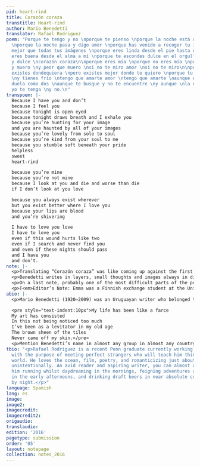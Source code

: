 ```yaml
---
pid: heart-rind
title: Corazón coraza
transtitle: Heart-rind
author: Mario Benedetti
translator: Rafael Rodriguez
poem: "Porque te tengo y no \nporque te pienso \nporque la noche está de ojos abiertos
  \nporque la noche pasa y digo amor \nporque has venido a recoger tu imagen \ny eres
  mejor que todas tus imágenes \nporque eres linda desde el pie hasta el alma \nporque
  eres buena desde el alma a mí \nporque te escondes dulce en el orgullo \npequeña
  y dulce \ncorazón coraza\n\nporque eres mía \nporque no eres mía \nporque te miro
  y muero \ny peor que muero \nsi no te miro amor \nsi no te miro\n\nporque tú siempre
  existes dondequiera \npero existes mejor donde te quiero \nporque tu boca es sangre
  \ny tienes frío \ntengo que amarte amor \ntengo que amarte \naunque esta herida
  duela como dos \naunque te busque y no te encuentre \ny aunque \nla noche pase y
  yo te tenga \ny no.\n"
transpoem: |-
  Because I have you and don’t
  because I feel you
  because tonight is open eyed
  because tonight draws breath and I exhale you
  because you’re hunting for your image
  and you are haunted by all of your images
  because you’re lovely from sole to soul
  because you’re kind from your soul to me
  because you stumble soft beneath your pride
  helpless
  sweet
  heart-rind

  because you’re mine
  because you’re not mine
  because I look at you and die and worse than die
  if I don’t look at you love

  because you always exist wherever
  but you exist better where I love you
  because your lips are blood
  and you’re shivering

  I have to love you love
  I have to love you
  even if this wound hurts like two
  even if I search and never find you
  and even if these nights should pass
  and I have you
  and don’t.
note: |-
  <p>Translating “Corazón coraza” was like coming up against the first experience of a feeling that I have sought and reveled in many times hence. It was one of the first poems I ever recall reading, probably the first one I took seriously. I remember feeling it was a very inviting read, since not only does it take, in my opinion, a very positive stand on its subject matter, but more importantly, it features a great example of Benedetti’s trademark simplicity and wordplay, which my thirteen-or-so-years-old self must have thought both invitingly clever and useful to canalize my feelings (I’m sure Benedetti was also a romantic at thirteen).</p>
  <p>Benedetti writes in layers, small thoughts and images always in dialogue, usually in one direction, one with the next. The bridge of communication between these layers is where the main idea nurtures and develops. At the end of the poem, you get a feeling that the message is like a staircase of bridges, invisible climbing (or descending) steps found between each visible line. He may start from the outside and make his way in, or he may start with the source and finish almost as a spectator to his own craft. To offer just one example of this in “Corazón coraza,” we may note how he sets his tone with the first lines “porque te tengo y no / porque te pienso” (“because I have you and don’t / because I feel you”), and then, like layers, he uses a simple image to add depth in the succeeding lines: “porque la noche está de ojos abiertos / porque la noche pasa y digo amor” (literal translation: “because night is open-eyed / because night passes and I say love”). Clearly, a literal translation doesn’t fully evoke the original image, especially because “love” and <em>amor</em> have a <em>OneHundred Years of Solitude</em>–worthy gap of history and meaning between them, to say the least, as far as Benedetti is concerned. It certainly felt incomplete, but it wasn’t until I had finished translating everything that I was able to notice this. My point here is that it was very hard for me to write the translation the way that Benedetti wrote the original (with the one-directional layers and the overall metaphor that builds in between), so instead, I chose to make it more explicit, such as “because the night draws breath and I exhale you,” which is an idea you only fully acquire in the original when you get to the very end of the poem, “y aunque / la noche pase y yo te tenga / y no,” and are able to fully comprehend the metaphorical and sensorial meanings of “night” as Benedetti intended them.</p>
  <p>On a last note, probably one of the most difficult parts of the process was coming up with a decent title. <em>Coraza</em> is very loose to translate, and is just a very transmutable and widely metaphorized word in Spanish. It also sounds very un-poetic in English. Some very poor examples I went through: “heart-cuirass, “Heart-bark,” “Heart-armor,” “Paper-heart” (I was desperate at this point), and a couple more not even worth mentioning. Then the ingenious Emma Hirvisalo came up with “Rind-heart,” (Rind! Amazing!), which I modified to “Heart-rind” to adjust for rhythm. I can’t even describe the perfect puzzle-fit giddiness I felt at that point. So thanks again, Emma, wherever you currently find yourself in your perfect eureka word pitch translation crusade.</p>
  <p>[<em>Editor’s Note: Emma was a Finnish exchange student at the University of Pennsylvania. She and Rafa took a translation course together.</em>]</p>
abio: |-
  <p>Mario Benedetti (1920–2009) was an Uruguayan writer who belonged to the “Generación del 45” (Generation of ’45), known for its close ties to political rife and rising modernist ideas and innovative writing structures. He was a city poet, and his love and concern for Montevideo is found all throughout the colloquial-style dialogues he crafted and recreated in both his novels and his poems. His pen is subtle and simple, and in many ways he is almost the perfect supporting actor to the themes and personas he wrote about or fictionalized, a quality that perhaps stemmed from his equally passive manner of approaching arguably volatile themes such as political protest, social injustice, and repressed love. He is not very well-known in the English-speaking world, an observation that begs further inquiry as it is inversely proportional to his influence in Latin America with respect to other Hispanic poets that have been much more widely translated. His last poem, which he dictated to his secretary in his deathbed, might evoke a similar idea:</p>

  <pre style="text-indent:10px">My life has been like a farce
  My art has consisted
  In this not being noticed too much
  I’ve been as a levitator in my old age
  The brown sheen of the tiles
  Never came off my skin.</pre>
  <p>Mention Benedetti’s name in almost any group in almost any country in Latin America, and a collective cry of delight will ring out. He seems to be able to embody all of the voices whose stories he tells with a deep respect and humility.</p>
tbio: "<p>Rafael Rodriguez is a recent Penn graduate currently working at a cafe library
  with the purpose of meeting perfect strangers who will teach him things about the
  world. He loves the ocean, film, poetry, and romanticizing just about everything
  unintentionally. An avid reader and aspiring writer, you can almost always find
  him running whilst daydreaming in the mornings, feigning adventures and escapades
  in the early afternoons, and drinking draft beers in near absolute concentration
  by night.</p>"
language: Spanish
lang: es
image:
image2:
imagecredit:
imagecredit2:
origaudio:
translaudio:
edition: '2016'
pagetype: submission
order: '05'
layout: notepage
collection: notes_2016
---
```

